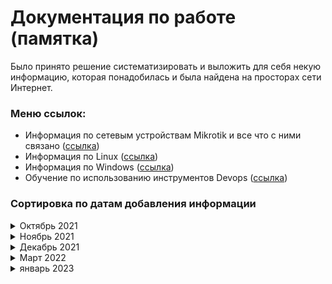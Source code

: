 # Документация по работе (памятка)

Было принято решение систематизировать и выложить для себя некую информацию, которая понадобилась и была найдена на просторах сети Интернет.

### Меню ссылок:
  
* Информация по сетевым устройствам Mikrotik и все что с ними связано ([ссылка](./mikrotik/README.md))
* Информация по Linux ([ссылка](./linux/README.md))
* Информация по Windows ([ссылка](./windows/README.md))
* Обучение по использованию инструментов Devops ([ссылка](./devops/README.md))

### Сортировка по датам добавления информации

<details>
<summary>Октябрь 2021</summary>
  
<br>  **14 октября 2021**
* Добавил перевод мониторинга сети на протокол SNMPv3 ([ссылка](./mikrotik/snmpv3.md))
* Добавил установку и настройку Oxidized ([ссылка](./linux/oxidized.md))
* Добавил настройку Capsman в Mikrotik ([ссылка](./mikrotik/Capsman%20для%20дома.md))
  
<br>  **15 октября 2021**
* Отмена установки Linux в WSL Windows ([ссылка](./windows/Отмена%20регистрации%20linux%20в%20WSL%20Windows.md))

<br>  **18 октября 2021**
* Установка тестового сервера для программистов Tomcat+JDK+Postgresql+NGINX ([ссылка](./linux/nginx_tomcat.md))

<br>  **19 октября 2021**
* Установка тестового сервера для программистов Tomcat+JDK+Postgresql+NGINX (обновление) ([ссылка](./linux/nginx_tomcat.md))
  <br>по просьбе доделал конфиг NGINX для переадресации на приложения Tomcat

<br> **21 октября 2021**
* Устраняем ошибку синтаксиса в SUDOERS ([ссылка](./linux/error_sudoers.md))

<br> **28 октября 2021**
* NGINX - не загружаются файлы больше 1Мб ([ссылка](./linux/upload_nginx_proxy.md))

</details>

<details>
<summary>Ноябрь 2021</summary>

<br> **25 ноября 2021**
* Подключение к сети предприятия и полный доступ в эту сеть ([ссылка](./mikrotik/vpn_work_network.md))

</details>
<details>
<summary>Декабрь 2021</summary>

<br> **01 декабря 2021**
* Настройка различных серверов на работу через SSL-сертификаты ([ссылка](./linux/ssl_servers.md))

</details>
<details>
<summary>Март 2022</summary>

<br> **17 марта 2022**
* Обновление ZABBIX сервера с версии 5.4 до версии 6.0.х ([ссылка](./linux/zabbix_update_6x.md))
* Расширение раздела на виртуальной машине без LVM ([ссылка](./linux/ext_part_with_LVM.md))
* Обновление сервера PostgreSQL до новой версии ([ссылка](./linux/postgres_update_14.md))

<br> **18 марта 2022**
* Диск Windows отключен в соответствии с установленной администратором политикой ([ссылка](./windows/disk_unmount_policy.md))
* Ошибка в логах - ***blk_update_request: I/O error, dev fd0, sector 0*** ([ссылка](./linux/blk_update_request.md))
* Exchange - восстановление индексов почтовых баз ([ссылка](./windows/exchange_restore_indexes.md))
* Exchange - чек-лист проверки работоспособности почтового сервера ([ссылка](./windows/exchange_checklist.md))

</details>

<details>
<summary>январь 2023</summary>

<br> Обучение на курсах по использованию инструментов DevOps [модуль 1 - использование GIT](./devops/git/README.md)

</details>
